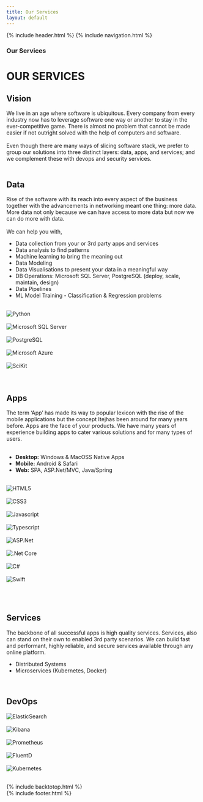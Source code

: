 ```yaml
---
title: Our Services
layout: default
---
```


{% include header.html %}
{% include navigation.html %}

<!-- MASTHEAD -->
<div class="wrap t3-masthead ">
    <div class="ja-masthead" style="background-image: url('images/slideshow/envisioning.jpg')">
        <div class="ja-masthead-detail">
		    <h3 class="ja-masthead-title">Our Services</h3>
        </div>
    </div>	
</div>
<!-- //MASTHEAD -->
<div id="t3-mainbody" class="container t3-mainbody">
    <div class="row">
		<!-- MAIN CONTENT -->
		<div id="t3-content" class="t3-content col-xs-12">
            <div class="page-header clearfix">
		        <h1 class="page-title">OUR SERVICES</h1>
	        </div>
            <div class="item-page clearfix">
                <!-- Article -->
                <article itemscope itemtype="http://schema.org/Article">
                    <meta itemprop="inLanguage" content="en-GB" />
                    <meta itemprop="url" content="/deepnetwork/our-services" />
                    <meta itemscope itemprop="mainEntityOfPage" itemtype="http://schema.org/WebPage"  itemid="/deepnetwork/our-services" />
                    <meta content="2019-10-22T07:00:11+00:00" itemprop="dateModified">
                    <meta content="2019-04-10T08:23:45+00:00" itemprop="datePublished">
                    <span itemprop="author" style="display: none;">
                        <span itemprop="name">Super User</span>
                        <span itemtype="https://schema.org/Organization" itemscope="" itemprop="publisher" style="display: none;">
                            <span itemtype="https://schema.org/ImageObject" itemscope="" itemprop="logo">
                                <img itemprop="url" alt="logo" src="templates/ja_company/images/logo.png">
                                <meta content="auto" itemprop="width">
                                <meta content="auto" itemprop="height">
                            </span>
                            <meta content="Super User" itemprop="name">
                        </span>
                    </span>
                    <!--e:Validate structured data-->	
                    <meta content="Our Services" itemprop="headline">
                    <section class="article-content clearfix" itemprop="articleBody">
                        <div class="solutionstext">
                            <h2>Vision</h2>
                            We live in an age where software is ubiquitous. Every company from every industry now has to leverage software one way or another to stay in the ever-competitive game. There is almost no problem that cannot be made easier if not outright solved with the help of computers and software.
                            <br /><br />
                            Even though there are many ways of slicing software stack, we prefer to group our solutions into three distinct layers: data, apps, and services; and we complement these with devops and security services.
                            <br /><br />
                            <h2>Data</h2>
                            Rise of the software with its reach into every aspect of the business together with the advancements in networking meant one thing: more data. More data not only because we can have access to more data but now we can do more with data.
                            <br /><br />
                            We can help you with,
                            <ul>
                                <li>Data collection from your or 3rd party apps and services</li>
                                <li>Data analysis to find patterns</li>
                                <li>Machine learning to bring the meaning out </li>
                                <li>Data Modeling</li>
                                <li>Data Visualisations to present your data in a meaningful way</li>
                                <li>DB Operations: Microsoft SQL Server, PostgreSQL (deploy, scale, maintain, design)</li>
                                <li>Data Pipelines</li>
                                <li>ML Model Training - Classification & Regression problems</li>
                            </ul>
                            <br />
                            <div class="row">
                                <div class="col-md-4">
                                    <img src="images/python-logo.png" title="Python" class="centered"><br /><br />
                                </div>
                                <div class="col-md-4">
                                    <img src="images/sql-server-logo.png" title="Microsoft SQL Server" class="centered"><br /><br />
                                </div>
                                <div class="col-md-4">
                                    <img src="images/postgre-sql-logo.png" title="PostgreSQL" class="centered"><br /><br />
                                </div>
                                <div class="col-md-4">
                                    <img src="images/azure-logo.png" title="Microsoft Azure" class="centered"><br /><br />
                                </div>
                                <div class="col-md-4">
                                    <img src="images/scikit-logo.png" title="SciKit" class="centered"><br /><br />
                                </div>
                            </div>		
                            <br />
                            <h2>Apps</h2>
                            The term ‘App’ has made its way to popular lexicon with the rise of the mobile applications but the concept Itejhas been around for many years before. Apps are the face of your products. We have many years of experience building apps to cater various solutions and for many types of users. 
                            <br /><br />
                            <ul>
                                <li><strong>Desktop:</strong> Windows & MacOSS Native Apps</li>
                                <li><strong>Mobile:</strong> Android & Safari</li>
                                <li><strong>Web:</strong> SPA, ASP.Net/MVC, Java/Spring</li>
                            </ul>
                            <br />
                            <div class="row">
                                <div class="col-md-4">
                                    <img src="images/html5-logo.png" title="HTML5" class="centered"><br /><br />
                                </div>
                                <div class="col-md-4">
                                    <img src="images/css3-logo.png" title="CSS3" class="centered"><br /><br />
                                </div>
                                <div class="col-md-4">
                                    <img src="images/javascript-logo.png" title="Javascript" class="centered"><br /><br />
                                </div>
                                <div class="col-md-4">
                                    <img src="images/typescript-logo.png" title="Typescript" class="centered"><br /><br />
                                </div>
                                <div class="col-md-4">
                                    <img src="images/asp-net-logo.png" title="ASP.Net" class="centered"><br /><br />
                                </div>
                                <div class="col-md-4">
                                    <img src="images/dotnet-core-logo.png" title=".Net Core" class="centered"><br /><br />
                                </div>
                                <div class="col-md-4">
                                    <img src="images/seesharp-logo.png" title="C#" class="centered"><br /><br />
                                </div>
                                <div class="col-md-4">
                                    <img src="images/swift-logo.png" title="Swift" class="centered"><br /><br />
                                </div>
                            </div>
                            <br /><br />
                            <h2>Services</h2>
                            The backbone of all successful apps is high quality services. Services, also can stand on their own to enabled 3rd party scenarios. We can build fast and performant, highly reliable, and secure services available through any online platform.<br />
                            <ul>
                                <li>Distributed Systems</li>
                                <li>Microservices (Kubernetes, Docker)</li>
                            </ul>
                            <br /> 
                            <h2>DevOps</h2>
                            <div class="row">
                                <div class="col-md-4">
                                    <img src="images/elasticsearch-logo.png" title="ElasticSearch" class="centered"><br /><br />
                                </div>
                                <div class="col-md-4 centered">
                                    <img src="images/kibana-logo.png" title="Kibana" class="centered"><br /><br />
                                </div>
                                <div class="col-md-4 centered">
                                    <img src="images/prometheus-logo.png" title="Prometheus" class="centered"><br /><br />
                                </div>
                                <div class="col-md-4 centered">
                                    <img src="images/fluentd-logo.png" title="FluentD" class="centered"><br /><br />
                                </div>
                                <div class="col-md-4 centered">
                                    <img src="images/kubernetes-logo.png" title="Kubernetes" class="centered"><br /><br />
                                </div>                            
                            </div>
                        </div>		
                    </section>
                </article>
            </div>
        </div>
    </div>
</div> 

{% include backtotop.html %}  
{% include footer.html %}